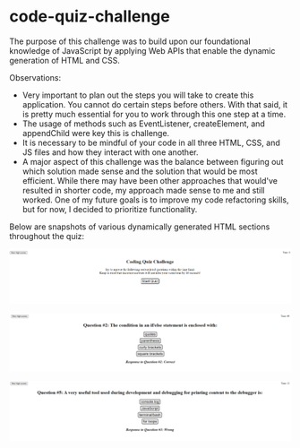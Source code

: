 # code-quiz-challenge
The purpose of this challenge was to build upon our foundational knowledge of JavaScript by applying Web APIs that enable the dynamic generation of HTML and CSS.

Observations:
- Very important to plan out the steps you will take to create this application. You cannot do certain steps before others. With that said, it is pretty much essential for you to work through this one step at a time.
- The usage of methods such as EventListener, createElement, and appendChild were key this is challenge.
- It is necessary to be mindful of your code in all three HTML, CSS, and JS files and how they interact with one another.
- A major aspect of this challenge was the balance between figuring out which solution made sense and the solution that would be most efficient. While there may have been other approaches that would've resulted in shorter code, my approach made sense to me and still worked. One of my future goals is to improve my code refactoring skills, but for now, I decided to prioritize functionality.

Below are snapshots of various dynamically generated HTML sections throughout the quiz:

![Alt text](/assets/images/quiz-homepage.PNG)


![Alt text](/assets/images/question-2.PNG)


![Alt text](/assets/images/question-5.PNG)